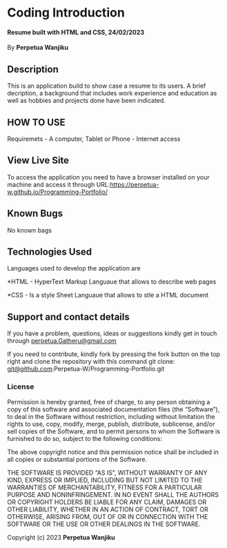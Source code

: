 # Coding Introduction
#### Resume built with HTML and CSS, 24/02/2023 #### 

By **Perpetua Wanjiku**

## Description
This is an application build to show case a resume to its users. A brief decription, a background that includes work experience and education as well as hobbies and projects done have been indicated.

## HOW  TO USE
Requiremets
     - A computer, Tablet or Phone
     - Internet access

## View Live Site

To access the application you need to have a browser installed on your machine and access it through URL:https://perpetua-w.github.io/Programming-Portfolio/ 

## Known Bugs
No known bags

## Technologies Used
Languages used to develop the application are 

*HTML - HyperText Markup Languaue that allows to describe web pages

*CSS - Is a style Sheet Languaue that allows to stle a HTML document

## Support and contact details
If you have a problem, questions, ideas or suggestions kindly get in touch through perpetua.Gatheru@gmail.com

If you need to contribute, kindly fork by pressing the fork button on the top right and clone the repository with this command
  git clone: git@github.com:Perpetua-W/Programming-Portfolio.git

### License
Permission is hereby granted, free of charge, to any person obtaining a copy of this software and associated documentation files (the “Software”), to deal in the Software without restriction, including without limitation the rights to use, copy, modify, merge, publish, distribute, sublicense, and/or sell copies of the Software, and to permit persons to whom the Software is furnished to do so, subject to the following conditions:

The above copyright notice and this permission notice shall be included in all copies or substantial portions of the Software.

THE SOFTWARE IS PROVIDED “AS IS”, WITHOUT WARRANTY OF ANY KIND, EXPRESS OR IMPLIED, INCLUDING BUT NOT LIMITED TO THE WARRANTIES OF MERCHANTABILITY, FITNESS FOR A PARTICULAR PURPOSE AND NONINFRINGEMENT. IN NO EVENT SHALL THE AUTHORS OR COPYRIGHT HOLDERS BE LIABLE FOR ANY CLAIM, DAMAGES OR OTHER LIABILITY, WHETHER IN AN ACTION OF CONTRACT, TORT OR OTHERWISE, ARISING FROM, OUT OF OR IN CONNECTION WITH THE SOFTWARE OR THE USE OR OTHER DEALINGS IN THE SOFTWARE.

Copyright (c) 2023 **Perpetua Wanjiku**
  